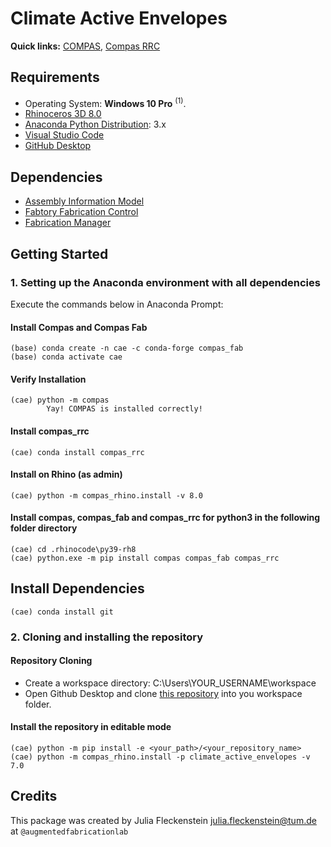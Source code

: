 # Climate Active Envelopes

**Quick links:** [COMPAS](https://compas.dev/compas/latest/index.html), [Compas RRC](https://compas-rrc.github.io/compas_rrc/latest/)

## Requirements

* Operating System: **Windows 10 Pro** <sup>(1)</sup>.
* [Rhinoceros 3D 8.0](https://www.rhino3d.com/)
* [Anaconda Python Distribution](https://www.anaconda.com/download/): 3.x
* [Visual Studio Code](https://code.visualstudio.com/)
* [GitHub Desktop](https://desktop.github.com/)

## Dependencies

* [Assembly Information Model](https://github.com/augmentedfabricationlab/assembly_information_model)
* [Fabtory Fabrication Control](https://github.com/augmentedfabricationlab/fabtory_fabrication_control)
* [Fabrication Manager](https://github.com/augmentedfabricationlab/fabrication_manager)

## Getting Started

### 1. Setting up the Anaconda environment with all dependencies

Execute the commands below in Anaconda Prompt:

#### Install Compas and Compas Fab

    (base) conda create -n cae -c conda-forge compas_fab
    (base) conda activate cae
    
#### Verify Installation

    (cae) python -m compas
            Yay! COMPAS is installed correctly!

#### Install compas_rrc
    (cae) conda install compas_rrc

#### Install on Rhino (as admin)

    (cae) python -m compas_rhino.install -v 8.0

#### Install compas, compas_fab and compas_rrc for python3 in the following folder directory

    (cae) cd .rhinocode\py39-rh8
    (cae) python.exe -m pip install compas compas_fab compas_rrc

## Install Dependencies

    (cae) conda install git
       
### 2. Cloning and installing the repository

#### Repository Cloning
* Create a workspace directory: C:\Users\YOUR_USERNAME\workspace
* Open Github Desktop and clone [this repository](https://github.com/augmentedfabricationlab/climate_active_envelopes) into you workspace folder.

#### Install the repository in editable mode
    (cae) python -m pip install -e <your_path>/<your_repository_name>
    (cae) python -m compas_rhino.install -p climate_active_envelopes -v 7.0

## Credits

This package was created by Julia Fleckenstein <julia.fleckenstein@tum.de> at `@augmentedfabricationlab`
